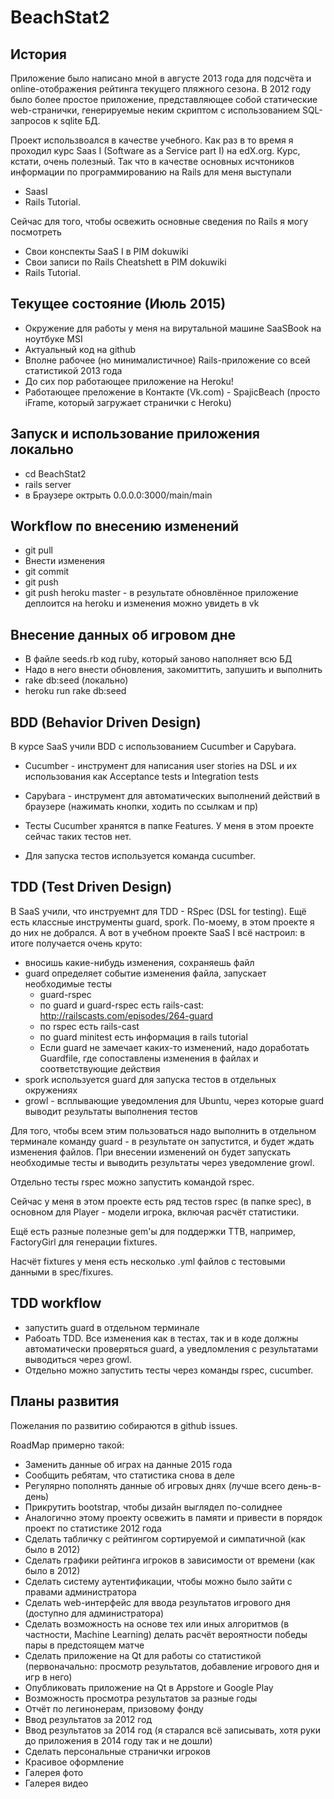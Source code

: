 # BeachStat2

## История

Приложение было написано мной в августе 2013 года для подсчёта и online-отображения рейтинга текущего пляжного сезона.
В 2012 году было более простое приложение, представляющее собой статические web-странички, генерируемые неким скриптом с использованием SQL-запросов к sqlite БД.

Проект использвоался в качестве учебного.
Как раз в то время я проходил курс Saas I (Software as a Service part I) на edX.org. Курс, кстати, очень полезный.
Так что в качестве основных исчтоников информации по программированию на Rails для меня выступали
- SaasI
- Rails Tutorial. 

Сейчас для того, чтобы освежить основные сведения по Rails я могу посмотреть
- Свои конспекты SaaS I в PIM dokuwiki
- Свои записи по Rails Cheatshett в PIM dokuwiki
- Rails Tutorial.

## Текущее состояние (Июль 2015)
- Окружение для работы у меня на вирутальной машине SaaSBook на ноутбуке MSI
- Актуальный код на github
- Вполне рабочее (но минималистичное) Rails-приложение со всей статистикой 2013 года
- До сих пор работающее приложение на Heroku!
- Работающее преложение в Контакте (Vk.com) - SpajicBeach (просто iFrame, который загружает странички с Heroku)

## Запуск и использование приложения локально
- cd BeachStat2
- rails server
- в Браузере октрыть 0.0.0.0:3000/main/main

## Workflow по внесению изменений
- git pull
- Внести изменения
- git commit
- git push
- git push heroku master - в результате обновлённое приложение деплоится на heroku и изменения можно увидеть в vk


## Внесение данных об игровом дне
- В файле seeds.rb код ruby, который заново наполняет всю БД
- Надо в него внести обновления, закомиттить, запушить и выполнить
- rake db:seed (локально)
- heroku run rake db:seed

## BDD (Behavior Driven Design)
В курсе SaaS учили BDD с использованием Cucumber и Capybara.
- Cucumber - инструмент для написания user stories на DSL и их использования как Acceptance tests и Integration tests
- Capybara - инструмент для автоматических выполнений действий в браузере (нажимать кнопки, ходить по ссылкам и пр)

- Тесты Cucumber хранятся в папке Features. У меня в этом проекте сейчас таких тестов нет.
- Для запуска тестов используется команда cucumber.

## TDD (Test Driven Design)
В SaaS учили, что инструемнт для TDD - RSpec (DSL for testing).
Ещё есть классные инструменты guard, spork.
По-моему, в этом проекте я до них не добрался.
А вот в учебном проекте SaaS I всё настроил: в итоге получается очень круто:
- вносишь какие-нибудь изменения, сохраняешь файл
- guard определяет событие изменения файла, запускает необходимые тесты
  - guard-rspec
  - по guard и guard-rspec есть rails-cast: http://railscasts.com/episodes/264-guard
  - по rspec есть rails-cast
  - по guard minitest есть информация в rails tutorial
  - Если guard не замечает каких-то изменений, надо доработать Guardfile, где сопоставлены изменения в файлах и соответствующие действия
- spork используется guard для запуска тестов в отдельных окружениях
- growl - всплывающие уведомления для Ubuntu, через которые guard выводит результаты выполнения тестов


Для того, чтобы всем этим пользоваться надо выполнить в отдельном терминале команду guard - в результате он запустится, и будет ждать изменения файлов. При внесении изменений он будет запускать необходимые тесты и выводить результаты через уведомление growl.

Отдельно тесты rspec можно запустить командой rspec.

Сейчас у меня в этом проекте есть ряд тестов rspec (в папке spec), в основном для Player - модели игрока, включая расчёт статистики.

Ещё есть разные полезные gem'ы для поддержки ТТВ, например, FactoryGirl для генерации fixtures.

Насчёт fixtures у меня есть несколько .yml файлов с тестовыми данными в spec/fixures.

## TDD workflow
  - запустить guard в отдельном терминале
  - Рабоать TDD. Все изменения как в тестах, так и в коде должны автоматически проверяться guard, а уведломления с результатами выводиться через growl.
  - Отдельно можно запустить тесты через команды rspec, cucumber.

## Планы развития
Пожелания по развитию собираются в github issues.

RoadMap примерно такой:
- Заменить данные об играх на данные 2015 года
- Сообщить ребятам, что статистика снова в деле
- Регулярно пополнять данные об игровых днях (лучше всего день-в-день)
- Прикрутить bootstrap, чтобы дизайн выглядел по-солиднее
- Аналогично этому проекту освежить в памяти и привести в порядок проект по статистике 2012 года
- Сделать табличку с рейтингом сортируемой и симпатичной (как было в 2012)
- Сделать графики рейтинга игроков в зависимости от времени (как было в 2012)
- Сделать систему аутентификации, чтобы можно было зайти с правами администратора
- Сделать web-интерфейс для ввода результатов игрового дня (доступно для администратора)
- Сделать возможность на основе тех или иных алгоритмов (в частности, Machine Learning) делать расчёт вероятности победы пары в предстоящем матче
- Сделать приложение на Qt для работы со статистикой (первоначально: просмотр результатов, добавление игрового дня и игр в него)
- Опубликовать приложение на Qt в Appstore и Google Play
- Возможность просмотра результатов за разные годы
- Отчёт по легинонерам, призовому фонду
- Ввод результатов за 2012 год
- Ввод результатов за 2014 год (я старался всё записывать, хотя руки до приложения в 2014 году так и не дошли)
- Сделать персональные странички игроков
- Красивое оформление 
- Галерея фото
- Галерея видео
